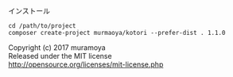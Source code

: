 インストール

```
cd /path/to/project
composer create-project murmaoya/kotori --prefer-dist . 1.1.0
```

Copyright (c) 2017 muramoya  
Released under the MIT license  
http://opensource.org/licenses/mit-license.php
